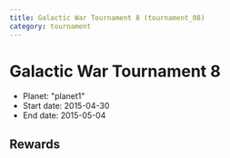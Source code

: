```yaml
---
title: Galactic War Tournament 8 (tournament_08)
category: tournament
---
```

# Galactic War Tournament 8

  * Planet: "planet1"
  * Start date: 2015-04-30
  * End date: 2015-05-04

## Rewards


